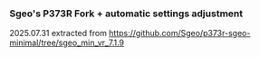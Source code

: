 ### Sgeo's P373R Fork + automatic settings adjustment

2025.07.31 extracted from https://github.com/Sgeo/p373r-sgeo-minimal/tree/sgeo_min_vr_7.1.9
